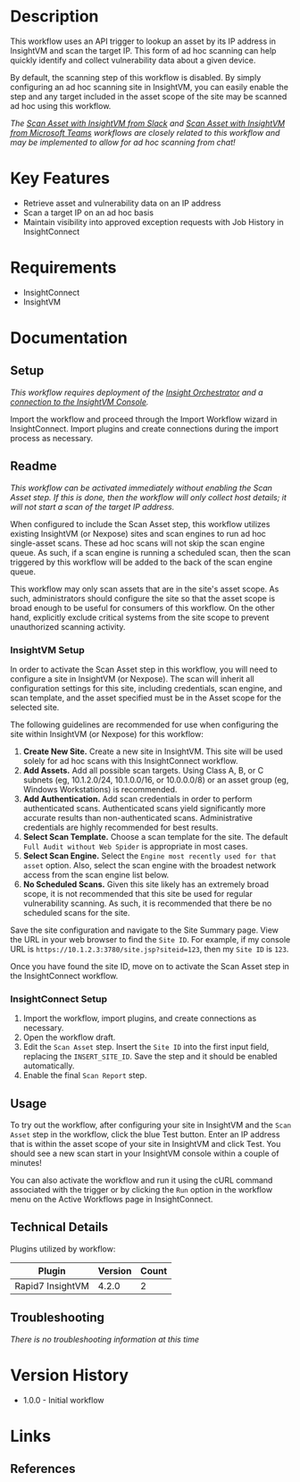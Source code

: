 # Description

This workflow uses an API trigger to lookup an asset by its IP address in InsightVM and scan the target IP. This form of ad hoc scanning can help quickly identify and collect vulnerability data about a given device.

By default, the scanning step of this workflow is disabled. By simply configuring an ad hoc scanning site in InsightVM, you can easily enable the step and any target included in the asset scope of the site may be scanned ad hoc using this workflow.

*The [Scan Asset with InsightVM from Slack](https://extensions.rapid7.com/extension/Scan_Asset_With_InsightVM_From_Slack) and [Scan Asset with InsightVM from Microsoft Teams](https://extensions.rapid7.com/extension/Scan_Asset_With_InsightVM_From_Teams) workflows are closely related to this workflow and may be implemented to allow for ad hoc scanning from chat!*

# Key Features

* Retrieve asset and vulnerability data on an IP address
* Scan a target IP on an ad hoc basis
* Maintain visibility into approved exception requests with Job History in InsightConnect

# Requirements

* InsightConnect
* InsightVM

# Documentation

## Setup

*This workflow requires deployment of the [Insight Orchestrator](https://docs.rapid7.com/insightconnect/install-and-activate-the-orchestrator) and a [connection to the InsightVM Console](https://extensions.rapid7.com/extension/rapid7_insightvm#Documentation-Setup).*

Import the workflow and proceed through the Import Workflow wizard in InsightConnect. Import plugins and create connections during the import process as necessary.

## Readme

*This workflow can be activated immediately without enabling the Scan Asset step. If this is done, then the workflow will only collect host details; it will not start a scan of the target IP address.*

When configured to include the Scan Asset step, this workflow utilizes existing InsightVM (or Nexpose) sites and scan engines to run ad hoc single-asset scans. These ad hoc scans will not skip the scan engine queue. As such, if a scan engine is running a scheduled scan, then the scan triggered by this workflow will be added to the back of the scan engine queue.

This workflow may only scan assets that are in the site's asset scope. As such, administrators should configure the site so that the asset scope is broad enough to be useful for consumers of this workflow. On the other hand, explicitly exclude critical systems from the site scope to prevent unauthorized scanning activity.

### InsightVM Setup

In order to activate the Scan Asset step in this workflow, you will need to configure a site in InsightVM (or Nexpose). The scan will inherit all configuration settings for this site, including credentials, scan engine, and scan template, and the asset specified must be in the Asset scope for the selected site.

The following guidelines are recommended for use when configuring the site within InsightVM (or Nexpose) for this workflow:

1. **Create New Site.** Create a new site in InsightVM. This site will be used solely for ad hoc scans with this InsightConnect workflow.
2. **Add Assets.** Add all possible scan targets. Using Class A, B, or C subnets (eg, 10.1.2.0/24, 10.1.0.0/16, or 10.0.0.0/8) or an asset group (eg, Windows Workstations) is recommended.
3. **Add Authentication.** Add scan credentials in order to perform authenticated scans. Authenticated scans yield significantly more accurate results than non-authenticated scans. Administrative credentials are highly recommended for best results.
4. **Select Scan Template.** Choose a scan template for the site. The default `Full Audit without Web Spider` is appropriate in most cases.
5. **Select Scan Engine.** Select the `Engine most recently used for that asset` option. Also, select the scan engine with the broadest network access from the scan engine list below.
6. **No Scheduled Scans.** Given this site likely has an extremely broad scope, it is not recommended that this site be used for regular vulnerability scanning. As such, it is recommended that there be no scheduled scans for the site.

Save the site configuration and navigate to the Site Summary page. View the URL in your web browser to find the `Site ID`. For example, if my console URL is `https://10.1.2.3:3780/site.jsp?siteid=123`, then my `Site ID` is `123`.

Once you have found the site ID, move on to activate the Scan Asset step in the InsightConnect workflow.

### InsightConnect Setup

1. Import the workflow, import plugins, and create connections as necessary. 
2. Open the workflow draft. 
3. Edit the `Scan Asset` step. Insert the `Site ID` into the first input field, replacing the `INSERT_SITE_ID`. Save the step and it should be enabled automatically.
4. Enable the final `Scan Report` step.

## Usage

To try out the workflow, after configuring your site in InsightVM and the `Scan Asset` step in the workflow, click the blue Test button. Enter an IP address that is within the asset scope of your site in InsightVM and click Test. You should see a new scan start in your InsightVM console within a couple of minutes!

You can also activate the workflow and run it using the cURL command associated with the trigger or by clicking the `Run` option in the workflow menu on the Active Workflows page in InsightConnect.

## Technical Details

Plugins utilized by workflow:

|Plugin|Version|Count|
|----|----|--------|
|Rapid7 InsightVM|4.2.0|2|


## Troubleshooting

_There is no troubleshooting information at this time_

# Version History

* 1.0.0 - Initial workflow

# Links

## References


